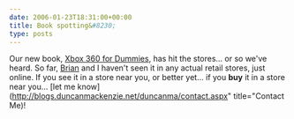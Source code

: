 ```yaml
---
date: 2006-01-23T18:31:00+00:00
title: Book spotting&#8230;
type: posts
---
```

Our new book, [Xbox 360 for Dummies](http://www.xbox4dummies.com), has hit the stores... or so we've heard. So far, [Brian](http://bufferoverrun.net) and I haven't seen it in any actual retail stores, just online. If you see it in a store near you, or better yet... if you **buy** it in a store near you... [let me know](http://blogs.duncanmackenzie.net/duncanma/contact.aspx" title="Contact Me)!
